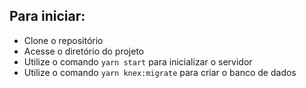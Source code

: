 ## Para iniciar:

- Clone o repositório
- Acesse o diretório do projeto
- Utilize o comando `yarn start` para inicializar o servidor
- Utilize o comando `yarn knex:migrate` para criar o banco de dados
